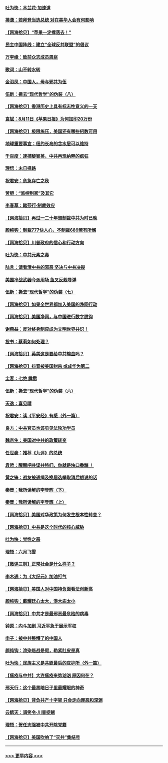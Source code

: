 #### [吐为快：木兰花‧加速道](../pages/nsc993/n12327366.md?t=08132302) 
#### [拂潇：若拜登当选总统 对在美华人会有何影响](../pages/nsc993/n12295996.md?t=08132302) 
#### [【网海拾贝】“苹果一定撑落去！”](../pages/nsc993/n12326784.md?t=08132302) 
#### [民主中国阵线：建立“全球反共联盟”的倡议](../pages/nsc993/n12324177.md?t=08132302) 
#### [万李缘：致前众志成员周庭](../pages/nsc993/n12324635.md?t=08132302) 
#### [歌词：山不转水转](../pages/nsc993/n12324599.md?t=08132302) 
#### [金浴凤：中国人，毋与邪共为伍](../pages/nsc993/n12324257.md?t=08132302) 
#### [伍新：撕去“现代哲学”的伪装（八）](../pages/nsc993/n12324188.md?t=08132302) 
#### [【网海拾贝】香港历史上具有标志性意义的一天](../pages/nsc993/n12324021.md?t=08132302) 
#### [袁斌：8月11日《苹果日报》为何加印20万份](../pages/nsc993/n12323955.md?t=08132302) 
#### [【网海拾贝】极限施压，美国还有哪些招数可用](../pages/nsc993/n12322512.md?t=08132302) 
#### [地球重要事宜：纽约长岛的含水层可以维持](../pages/nsc993/n12321844.md?t=08132302) 
#### [千百度：逮捕黎智英，中共再现纳粹的疯狂](../pages/nsc993/n12321777.md?t=08132302) 
#### [理悟：末日择路](../pages/nsc993/n12320812.md?t=08132302) 
#### [祝君安：危急存亡之秋](../pages/nsc993/n12320795.md?t=08132302) 
#### [苦胆：“监控到家”及其它](../pages/nsc993/n12320751.md?t=08132302) 
#### [李春草：踏莎行·制裁效应](../pages/nsc993/n12318290.md?t=08132302) 
#### [【网海拾贝】再过一二十年想制裁中共为时已晚](../pages/nsc993/n12318195.md?t=08132302) 
#### [颜纯钩：制裁777快人心，不制裁689若有所憾](../pages/nsc993/n12316912.md?t=08132302) 
#### [【网海拾贝】川普政府的信心和行动方向](../pages/nsc993/n12316673.md?t=08132302) 
#### [吐为快：中共元素之毒](../pages/nsc993/n12316547.md?t=08132302) 
#### [陆言：请看清中共的邪恶 坚决与中共决裂](../pages/nsc993/n12315784.md?t=08132302) 
#### [美国冷战武器今派用场 鱼叉反舰导弹](../pages/nsc993/n12316258.md?t=08132302) 
#### [伍新：撕去“现代哲学”的伪装（七）](../pages/nsc993/n12315846.md?t=08132302) 
#### [【网海拾贝】如果全世界都加入美国的净网行动](../pages/nsc993/n12315588.md?t=08132302) 
#### [【网海拾贝】美国净网，与中国进行数字脱钩](../pages/nsc993/n12312813.md?t=08132302) 
#### [谢燕益：反对终身制应成为文明世界共识！](../pages/nsc993/n12310465.md?t=08132302) 
#### [投书：蔡莉如何处理？](../pages/nsc993/n12310224.md?t=08132302) 
#### [【网海拾贝】英美这是要给中共输血吗？](../pages/nsc993/n12307646.md?t=08132302) 
#### [【网海拾贝】抖音被美国封杀 或成华为第二](../pages/nsc993/n12305277.md?t=08132302) 
#### [尘客：七绝 霹雳](../pages/nsc993/n12304053.md?t=08132302) 
#### [伍新：撕去“现代哲学”的伪装（六）](../pages/nsc993/n12303243.md?t=08132302) 
#### [天逸：喜见晴](../pages/nsc993/n12303226.md?t=08132302) 
#### [祝君安：读《平安经》有感（外一篇）](../pages/nsc993/n12303170.md?t=08132302) 
#### [良方：中共官员也该见见法轮功学员](../pages/nsc993/n12302985.md?t=08132302) 
#### [魏京生：美国对中共的政策转变](../pages/nsc993/n12302929.md?t=08132302) 
#### [任世豪：推荐《九评》的总统](../pages/nsc993/n12302838.md?t=08132302) 
#### [袁哲：醒醒吧共谍共特们，你就是块口香糖 ！](../pages/nsc993/n12302678.md?t=08132302) 
#### [黄之锋：战友被通缉及换届选举取消后想说的话](../pages/nsc993/n12302681.md?t=08132302) 
#### [秦晋：我所读解的李登辉（下）](../pages/nsc993/n12302171.md?t=08132302) 
#### [秦晋：我所读解的李登辉（上）](../pages/nsc993/n12301979.md?t=08132302) 
#### [【网海拾贝】美国对华政策为何发生根本性转变？](../pages/nsc993/n12302091.md?t=08132302) 
#### [【网海拾贝】中共是这个时代的核心威胁](../pages/nsc993/n12300541.md?t=08132302) 
#### [吐为快：党性之恶](../pages/nsc993/n12300263.md?t=08132302) 
#### [理悟：六月飞雪](../pages/nsc993/n12300243.md?t=08132302) 
#### [【微评三则】正常社会是什么样子？](../pages/nsc993/n12300228.md?t=08132302) 
#### [李木通：为《大纪元》加油打气](../pages/nsc993/n12280363.md?t=08132302) 
#### [【网海拾贝】美国人对中国持负面看法创新高](../pages/nsc993/n12298720.md?t=08132302) 
#### [颜纯钩：戴耀廷心太大，港大庙太小](../pages/nsc993/n12297682.md?t=08132302) 
#### [【网海拾贝】中共才是最邪恶最危险的病毒](../pages/nsc993/n12296470.md?t=08132302) 
#### [钟原：内斗加剧 习近平急于展示军权](../pages/nsc993/n12292544.md?t=08132302) 
#### [申子：被中共整懵了的中国人](../pages/nsc993/n12291389.md?t=08132302) 
#### [颜纯钩：渲染临战是假，勒紧肚皮是真](../pages/nsc993/n12290945.md?t=08132302) 
#### [吐为快：民族主义是共匪最后的庇护所（外一篇）](../pages/nsc993/n12290887.md?t=08132302) 
#### [【瘟疫与中共】大连瘟疫来势汹汹 原因何在？](../pages/nsc993/n12287474.md?t=08132302) 
#### [邢天行：这个最黑暗日子里最耀眼的神奇](../pages/nsc993/n12289882.md?t=08132302) 
#### [【网海拾贝】背负共产十字架 只会走向罪恶和深渊](../pages/nsc993/n12288290.md?t=08132302) 
#### [云鹤天：调笑令·川普捉贼](../pages/nsc993/n12285672.md?t=08132302) 
#### [理悟：贺任志强被中共开除党籍](../pages/nsc993/n12285597.md?t=08132302) 
#### [【网海拾贝】美国吹响了“灭共”集结号](../pages/nsc993/n12284522.md?t=08132302) 

----
#### [ >>> 更早内容 <<< ](../indexes/nsc993-earlier.md)

